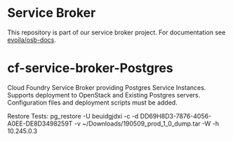 # Service Broker
This repository is part of our service broker project. For documentation see [evoila/osb-docs](https://github.com/evoila/osb-docs).

# cf-service-broker-Postgres
Cloud Foundry Service Broker providing Postgres Service Instances. Supports deployment to OpenStack and Existing Postgres servers. Configuration files and deployment scripts must be added. 

Restore Tests:
pg_restore -U beuidgjdxi -c -d DD69H8D3-7876-4056-A0EE-DE8D3498259T -v ~/Downloads/190509_prod_1_0_dump.tar -W -h 10.245.0.3
